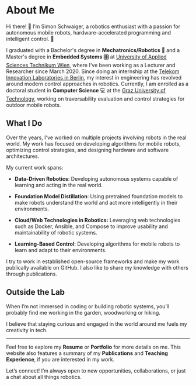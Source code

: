 # About Me

Hi there! &#128075; I’m Simon Schwaiger, a robotics enthusiast with a passion for autonomous mobile robots, hardware-accelerated programming and intelligent control. &#128295;

I graduated with a Bachelor's degree in **Mechatronics/Robotics** &#129302; and a Master's degree in **Embedded Systems** &#127899; at [University of Applied Sciences Technikum Wien](https://www.technikum-wien.at/), where I've been working as a Lecturer and Researcher since March 2020. Since doing an internship at the [Telekom Innovation Laboratories in Berlin](https://laboratories.telekom.com/), my interest in engineering has revolved around modern control approaches in robotics. Currently, I am enrolled as a doctoral student in **Computer Science** &#128187; at the [Graz University of Technology](https://www.tugraz.at/home), working on traversability evaluation and control strategies for outdoor mobile robots.

## What I Do

Over the years, I've worked on multiple projects involving robots in the real world. My work has focused on developing algorithms for mobile robots, optimizing control strategies, and designing hardware and software architectures.

My current work spans:

- **Data-Driven Robotics**: Developing autonomous systems capable of learning and acting in the real world.

- **Foundation Model Distillation**: Using pretrained foundation models to make robots understand the world and act more intelligently in their environments.

- **Cloud/Web Technologies in Robotics:** Leveraging web technologies such as Docker, Ansible, and Compose to improve usability and maintainability of robotic systems.

- **Learning-Based Control**: Developing algorithms for mobile robots to learn and adapt to their environments.

I try to work in established open-source frameworks and make my work publically available on GitHub. I also like to share my knowledge with others through publications.

## Outside the Lab

When I’m not immersed in coding or building robotic systems, you’ll probably find me working in the garden, woodworking or hiking.

I believe that staying curious and engaged in the world around me fuels my creativity in tech.

---

Feel free to explore my **Resume** or **Portfolio** for more details on me. This website also features a summary of my **Publications** and **Teaching Experience**, if you are interested in my work.

Let’s connect! I’m always open to new opportunities, collaborations, or just a chat about all things robotics.